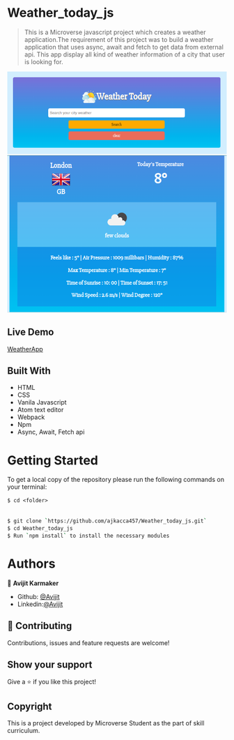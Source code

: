# Weather_today_js

> This is a Microverse javascript project which creates a weather application.The requirement of this project was to build a weather application that uses async, await and fetch to get data from external api. This app display all kind of weather information of a city that user is looking for.


![screenshot](./src/images/interface1.png)
![screenshot](./src/images/interface2.png)


## Live Demo

[WeatherApp](https://weathertoday-js.netlify.app/)

## Built With

- HTML
- CSS
- Vanila Javascript
- Atom text editor
- Webpack
- Npm
- Async, Await, Fetch api

# Getting Started

To get a local copy of the repository please run the following commands on your terminal:

```
$ cd <folder>
```

```bash

$ git clone `https://github.com/ajkacca457/Weather_today_js.git`
$ cd Weather_today_js
$ Run `npm install` to install the necessary modules

```

# Authors

👤 **Avijit Karmaker**

- Github: [@Avijit](https://github.com/ajkacca457)
- Linkedin:[@Avijit](https://www.linkedin.com/in/avijit-karmaker-8738a54)

## 🤝 Contributing

Contributions, issues and feature requests are welcome!

## Show your support

Give a ⭐️ if you like this project!

## Copyright
This is a project developed by Microverse Student as the part of skill curriculum.
